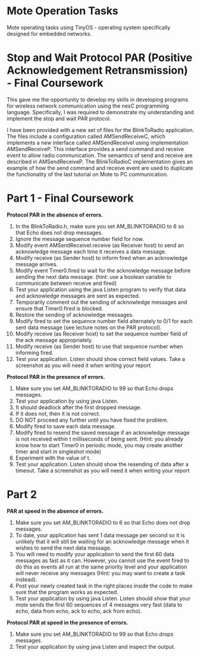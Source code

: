 # Mote Operation Tasks
 Mote operating tasks using TinyOS - operating system specifically designed for embedded networks.

# Stop and Wait Protocol PAR (Positive Acknowledgement Retransmission) - Final Coursework

This gave me the opportunity to develop my skills in developing programs for wireless
network communication using the nesC programming language. Specifically, I was required to demonstrate
my understanding and implement the stop and wait PAR protocol.

I have been provided with a new set of files for the BlinkToRadio application. The files include a configuration called AMSendReceiveC, which implements a new interface called AMSendReceiveI using implementation AMSendReceiveP. This interface provides a send command and receive event to allow radio communication. The semantics of send and receive are described in AMSendReceiveP. The BlinkToRadioC implementation gives an example of how the send command and receive event are used to
duplicate the functionality of the last tutorial on Mote to PC communication.

# Part 1 - Final Coursework


**Protocol PAR in the absence of errors.**


1. In the BlinkToRadio.h, make sure you set AM_BLINKTORADIO to 6 so that Echo does not
drop messages.
2. Ignore the message sequence number field for now.
3. Modify event AMSendReceiveI.receive (as Receiver host) to send an acknowledge
message each time it receives a data message.
4. Modify receive (as Sender host) to inform fired when an acknowledge message arrives.
5. Modify event Timer0.fired to wait for the acknowledge message before sending the next data
message. (hint: use a boolean variable to communicate between receive and fired)
6. Test your application using the java Listen program to verify that data and
acknowledge messages are sent as expected.
7. Temporarily comment out the sending of acknowledge messages and ensure that
Timer0.fired is blocked.
8. Restore the sending of acknowledge messages.
9. Modify fired to set the sequence number field alternately to 0/1 for each sent data message
(see lecture notes on the PAR protocol).
10. Modify receive (as Receiver host) to set the sequence number field of the ack message
appropriately.
11. Modify receive (as Sender host) to use that sequence number when informing fired.
12. Test your application. Listen should show correct field values. Take a screenshot as you will need it
when writing your report


**Protocol PAR in the presence of errors.**


1. Make sure you set AM_BLINKTORADIO to 99 so that Echo drops messages.
2. Test your application by using java Listen.
3. It should deadlock after the first dropped message.
4. If it does not, then it is not correct.
5. DO NOT proceed any further until you have fixed the problem.
6. Modify fired to save each data message.
7. Modify fired to resend the saved message if an acknowledge message is not
received within t milliseconds of being sent. (Hint: you already know how to
start Timer0 in periodic mode, you may create another timer and start in singleshot mode)
8. Experiment with the value of t.
9. Test your application. Listen should show the resending of data after a timeout.
Take a screenshot as you will need it when writing your report


# Part 2


**PAR at speed in the absence of errors.**


1. Make sure you set AM_BLINKTORADIO to 6 so that Echo does not drop
messages.
2. To date, your application has sent 1 data message per second so it is unlikely that it
will still be waiting for an acknowledge message when it wishes to send the next
data message.
3. You will need to modify your application to send the first 60 data messages as fast
as it can. However, you cannot use the event fired to do this as events all run at the
same priority level and your application will never receive any messages (Hint: you
may want to create a task instead).
4. Post your newly created task in the right places inside the code to make sure that
the program works as expected.
5. Test your application by using java Listen. Listen should show that your mote
sends the first 60 sequences of 4 messages very fast (data to echo, data from echo,
ack to echo, ack from echo).


**Protocol PAR at speed in the presence of errors.**


1. Make sure you set AM_BLINKTORADIO to 99 so that Echo drops messages.
2. Test your application by using java Listen and inspect the output.
